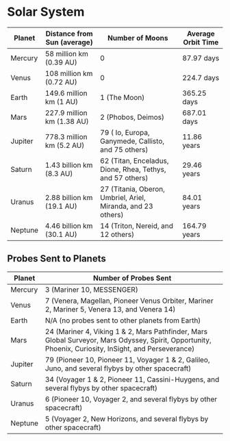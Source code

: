 # Solar System

| Planet | Distance from Sun (average) | Number of Moons | Average Orbit Time |
| --- | --- | --- | --- |
| Mercury | 58 million km (0.39 AU) | 0 | 87.97 days |
| Venus | 108 million km (0.72 AU) | 0 | 224.7 days |
| Earth | 149.6 million km (1 AU) | 1 (The Moon) | 365.25 days |
| Mars | 227.9 million km (1.38 AU) | 2 (Phobos, Deimos) | 687.01 days |
| Jupiter | 778.3 million km (5.2 AU) | 79 ( Io, Europa, Ganymede, Callisto, and 75 others) | 11.86 years |
| Saturn | 1.43 billion km (8.3 AU) | 62 (Titan, Enceladus, Dione, Rhea, Tethys, and 57 others) | 29.46 years |
| Uranus | 2.88 billion km (19.1 AU) | 27 (Titania, Oberon, Umbriel, Ariel, Miranda, and 23 others) | 84.01 years |
| Neptune | 4.46 billion km (30.1 AU) | 14 (Triton, Nereid, and 12 others) | 164.79 years |



## Probes Sent to  Planets

| Planet | Number of Probes Sent |
| --- | --- |
| Mercury | 3 (Mariner 10, MESSENGER) |
| Venus | 7 (Venera, Magellan, Pioneer Venus Orbiter, Mariner 2, Mariner 5, Venera 13, and Venera 14) |
| Earth | N/A (no probes sent to other planets from Earth) |
| Mars | 24 (Mariner 4, Viking 1 & 2, Mars Pathfinder, Mars Global Surveyor, Mars Odyssey, Spirit, Opportunity, Phoenix, Curiosity, InSight, and Perseverance) |
| Jupiter | 79 (Pioneer 10, Pioneer 11, Voyager 1 & 2, Galileo, Juno, and several flybys by other spacecraft) |
| Saturn | 34 (Voyager 1 & 2, Pioneer 11, Cassini-Huygens, and several flybys by other spacecraft) |
| Uranus | 6 (Pioneer 10, Voyager 2, and several flybys by other spacecraft) |
| Neptune | 5 (Voyager 2, New Horizons, and several flybys by other spacecraft) |

